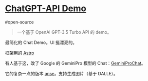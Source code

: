 # [ChatGPT-API Demo](https://github.com/anse-app/chatgpt-demo)
#open-source
> 一个基于 OpenAI GPT-3.5 Turbo API 的 demo。

最简化的 Chat Demo。UI 挺漂亮的。

框架用的 [Astro](../../../../../../../1-self/3-wealth/2-tool/coding/web/framework/full-stack/content/astro.md)

有人基于这，改了 Google 的 GeminiPro 模型的 Chat：[GeminiProChat](https://github.com/babaohuang/GeminiProChat)。

它的复杂一点的版本 [anse](https://github.com/anse-app/anse)。支持生成图片（基于 DALLE）。

